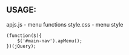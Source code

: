 USAGE:
-----------------------------------

apjs.js - menu functions
style.css - menu style

	(function($){
		$('#main-nav').apMenu();
	})(jQuery);
